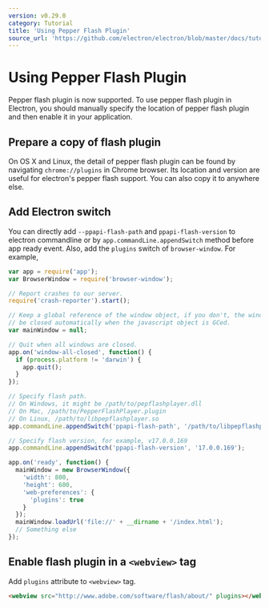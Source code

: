 ```yaml
---
version: v0.29.0
category: Tutorial
title: 'Using Pepper Flash Plugin'
source_url: 'https://github.com/electron/electron/blob/master/docs/tutorial/using-pepper-flash-plugin.md'
---
```


# Using Pepper Flash Plugin

Pepper flash plugin is now supported. To use pepper flash plugin in Electron, you should manually specify the location of pepper flash plugin and then enable it in your application.

## Prepare a copy of flash plugin

On OS X and Linux, the detail of pepper flash plugin can be found by navigating `chrome://plugins` in Chrome browser. Its location and version are useful for electron's pepper flash support. You can also copy it to anywhere else.

## Add Electron switch

You can directly add `--ppapi-flash-path` and `ppapi-flash-version` to electron commandline or by `app.commandLine.appendSwitch` method before app ready event. Also, add the `plugins` switch of `browser-window`. For example,

```javascript
var app = require('app');
var BrowserWindow = require('browser-window');

// Report crashes to our server.
require('crash-reporter').start();

// Keep a global reference of the window object, if you don't, the window will
// be closed automatically when the javascript object is GCed.
var mainWindow = null;

// Quit when all windows are closed.
app.on('window-all-closed', function() {
  if (process.platform != 'darwin') {
    app.quit();
  }
});

// Specify flash path.
// On Windows, it might be /path/to/pepflashplayer.dll
// On Mac, /path/to/PepperFlashPlayer.plugin
// On Linux, /path/to/libpepflashplayer.so
app.commandLine.appendSwitch('ppapi-flash-path', '/path/to/libpepflashplayer.so');

// Specify flash version, for example, v17.0.0.169
app.commandLine.appendSwitch('ppapi-flash-version', '17.0.0.169');

app.on('ready', function() {
  mainWindow = new BrowserWindow({
    'width': 800,
    'height': 600,
    'web-preferences': {
      'plugins': true
    }
  });
  mainWindow.loadUrl('file://' + __dirname + '/index.html');
  // Something else
});
```

## Enable flash plugin in a `<webview>` tag
Add `plugins` attribute to `<webview>` tag.
```html
<webview src="http://www.adobe.com/software/flash/about/" plugins></webview>
```
